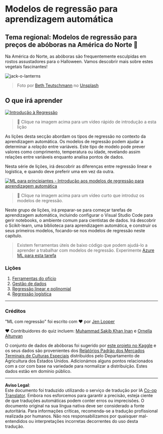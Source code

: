 <!--
CO_OP_TRANSLATOR_METADATA:
{
  "original_hash": "508582278dbb8edd2a8a80ac96ef416c",
  "translation_date": "2025-09-03T16:17:17+00:00",
  "source_file": "2-Regression/README.md",
  "language_code": "pt"
}
-->
# Modelos de regressão para aprendizagem automática
## Tema regional: Modelos de regressão para preços de abóboras na América do Norte 🎃

Na América do Norte, as abóboras são frequentemente esculpidas em rostos assustadores para o Halloween. Vamos descobrir mais sobre estes vegetais fascinantes!

![jack-o-lanterns](../../../translated_images/jack-o-lanterns.181c661a9212457d7756f37219f660f1358af27554d856e5a991f16b4e15337c.pt.jpg)
> Foto por <a href="https://unsplash.com/@teutschmann?utm_source=unsplash&utm_medium=referral&utm_content=creditCopyText">Beth Teutschmann</a> no <a href="https://unsplash.com/s/photos/jack-o-lanterns?utm_source=unsplash&utm_medium=referral&utm_content=creditCopyText">Unsplash</a>
  
## O que irá aprender

[![Introdução à Regressão](https://img.youtube.com/vi/5QnJtDad4iQ/0.jpg)](https://youtu.be/5QnJtDad4iQ "Vídeo de introdução à regressão - Clique para assistir!")
> 🎥 Clique na imagem acima para um vídeo rápido de introdução a esta lição

As lições desta secção abordam os tipos de regressão no contexto da aprendizagem automática. Os modelos de regressão podem ajudar a determinar a _relação_ entre variáveis. Este tipo de modelo pode prever valores como comprimento, temperatura ou idade, revelando assim relações entre variáveis enquanto analisa pontos de dados.

Nesta série de lições, irá descobrir as diferenças entre regressão linear e logística, e quando deve preferir uma em vez da outra.

[![ML para principiantes - Introdução aos modelos de regressão para aprendizagem automática](https://img.youtube.com/vi/XA3OaoW86R8/0.jpg)](https://youtu.be/XA3OaoW86R8 "ML para principiantes - Introdução aos modelos de regressão para aprendizagem automática")

> 🎥 Clique na imagem acima para um vídeo curto que introduz os modelos de regressão.

Neste grupo de lições, irá preparar-se para começar tarefas de aprendizagem automática, incluindo configurar o Visual Studio Code para gerir notebooks, o ambiente comum para cientistas de dados. Irá descobrir o Scikit-learn, uma biblioteca para aprendizagem automática, e construir os seus primeiros modelos, focando-se nos modelos de regressão neste capítulo.

> Existem ferramentas úteis de baixo código que podem ajudá-lo a aprender a trabalhar com modelos de regressão. Experimente [Azure ML para esta tarefa](https://docs.microsoft.com/learn/modules/create-regression-model-azure-machine-learning-designer/?WT.mc_id=academic-77952-leestott)

### Lições

1. [Ferramentas do ofício](1-Tools/README.md)
2. [Gestão de dados](2-Data/README.md)
3. [Regressão linear e polinomial](3-Linear/README.md)
4. [Regressão logística](4-Logistic/README.md)

---
### Créditos

"ML com regressão" foi escrito com ♥️ por [Jen Looper](https://twitter.com/jenlooper)

♥️ Contribuidores do quiz incluem: [Muhammad Sakib Khan Inan](https://twitter.com/Sakibinan) e [Ornella Altunyan](https://twitter.com/ornelladotcom)

O conjunto de dados de abóboras foi sugerido por [este projeto no Kaggle](https://www.kaggle.com/usda/a-year-of-pumpkin-prices) e os seus dados são provenientes dos [Relatórios Padrão dos Mercados Terminais de Culturas Especiais](https://www.marketnews.usda.gov/mnp/fv-report-config-step1?type=termPrice) distribuídos pelo Departamento de Agricultura dos Estados Unidos. Adicionámos alguns pontos relacionados com a cor com base na variedade para normalizar a distribuição. Estes dados estão em domínio público.

---

**Aviso Legal**:  
Este documento foi traduzido utilizando o serviço de tradução por IA [Co-op Translator](https://github.com/Azure/co-op-translator). Embora nos esforcemos para garantir a precisão, esteja ciente de que traduções automáticas podem conter erros ou imprecisões. O documento original na sua língua nativa deve ser considerado a fonte autoritária. Para informações críticas, recomenda-se a tradução profissional realizada por humanos. Não nos responsabilizamos por quaisquer mal-entendidos ou interpretações incorretas decorrentes do uso desta tradução.
